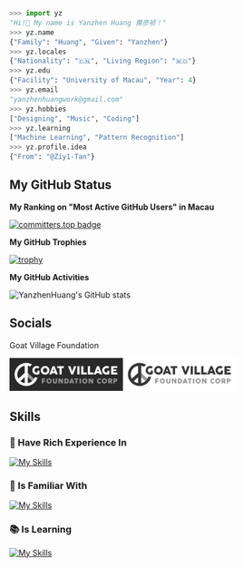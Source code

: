 ```python
>>> import yz
"Hi!👋 My name is Yanzhen Huang 黄彦祯！"
>>> yz.name
{"Family": "Huang", "Given": "Yanzhen"}
>>> yz.locales
{"Nationality": "🇨🇳", "Living Region": "🇲🇴"}
>>> yz.edu
{"Facility": "University of Macau", "Year": 4}
>>> yz.email
"yanzhenhuangwork@gmail.com"
>>> yz.hobbies
["Designing", "Music", "Coding"]
>>> yz.learning
["Machine Learning", "Pattern Recognition"]
>>> yz.profile.idea
{"From": "@Ziy1-Tan"}
```

## My GitHub Status

**My Ranking on "Most Active GitHub Users" in Macau**

[![committers.top badge](https://user-badge.committers.top/macau/YanzhenHuang.svg)](https://user-badge.committers.top/macau/YanzhenHuang)

**My GitHub Trophies**

[![trophy](https://github-profile-trophy.vercel.app/?username=YanzhenHuang&theme=dracula)](https://github.com/ryo-ma/github-profile-trophy)

**My GitHub Activities**

![YanzhenHuang's GitHub stats](https://github-readme-stats.vercel.app/api?username=YanzhenHuang&show_icons=true&theme=radical)

## Socials
Goat Village Foundation 

<img src="assets/Goat_Village_Dark.png" alt="drawing" style="width:200px;"/><img src="assets/Goat_Village_Light.png" alt="drawing" style="width:200px;"/>

## Skills

### 💯 Have Rich Experience In

[![My Skills](https://skillicons.dev/icons?i=git,docker,github,gitlab,unity,anaconda,dotnet,js,ts,python,matlab,cs,html,css,php,mysql,md,latex,bash,vscode,pycharm,obsidian,powershell)](https://skillicons.dev)
### 🤔 Is Familiar With

[![My Skills](https://skillicons.dev/icons?i=nodejs,npm,react,next,tailwind,django,redux,opencv,pytorch,c,cpp,java,linux,ubuntu,apple,windows)](https://skillicons.dev)
### 📚 Is Learning

[![My Skills](https://skillicons.dev/icons?i=vue,vite,sass,webpack,kotlin,androidstudio)](https://skillicons.dev)
